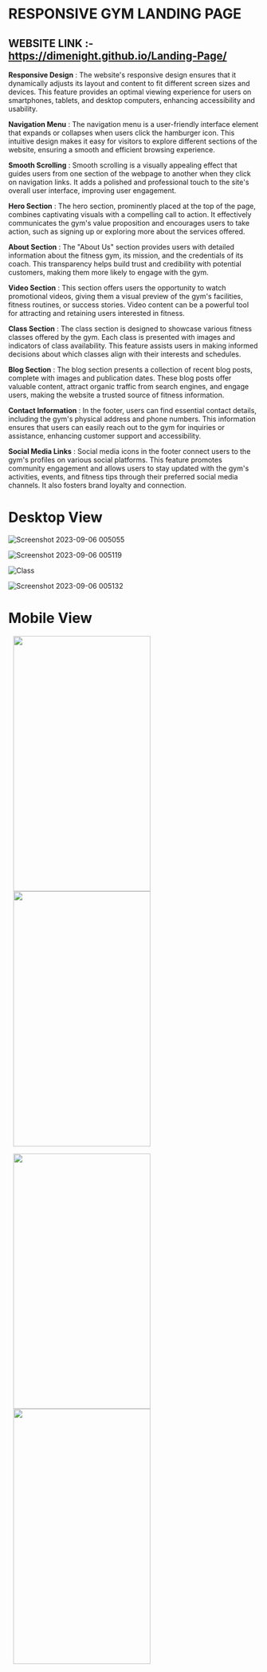 # RESPONSIVE GYM LANDING PAGE

## WEBSITE LINK :- https://dimenight.github.io/Landing-Page/

**Responsive Design** : The website's responsive design ensures that it dynamically adjusts its layout and content to fit different screen sizes and devices. This feature provides an optimal viewing experience for users on smartphones, tablets, and desktop computers, enhancing accessibility and usability.

****Navigation Menu**** : The navigation menu is a user-friendly interface element that expands or collapses when users click the hamburger icon. This intuitive design makes it easy for visitors to explore different sections of the website, ensuring a smooth and efficient browsing experience.

****Smooth Scrolling**** : Smooth scrolling is a visually appealing effect that guides users from one section of the webpage to another when they click on navigation links. It adds a polished and professional touch to the site's overall user interface, improving user engagement.

****Hero Section****  : The hero section, prominently placed at the top of the page, combines captivating visuals with a compelling call to action. It effectively communicates the gym's value proposition and encourages users to take action, such as signing up or exploring more about the services offered.

**About Section** : The "About Us" section provides users with detailed information about the fitness gym, its mission, and the credentials of its coach. This transparency helps build trust and credibility with potential customers, making them more likely to engage with the gym.

**Video Section** : This section offers users the opportunity to watch promotional videos, giving them a visual preview of the gym's facilities, fitness routines, or success stories. Video content can be a powerful tool for attracting and retaining users interested in fitness.

**Class Section** : The class section is designed to showcase various fitness classes offered by the gym. Each class is presented with images and indicators of class availability. This feature assists users in making informed decisions about which classes align with their interests and schedules.

**Blog Section** : The blog section presents a collection of recent blog posts, complete with images and publication dates. These blog posts offer valuable content, attract organic traffic from search engines, and engage users, making the website a trusted source of fitness information.

**Contact Information** : In the footer, users can find essential contact details, including the gym's physical address and phone numbers. This information ensures that users can easily reach out to the gym for inquiries or assistance, enhancing customer support and accessibility.

**Social Media Links** : Social media icons in the footer connect users to the gym's profiles on various social platforms. This feature promotes community engagement and allows users to stay updated with the gym's activities, events, and fitness tips through their preferred social media channels. It also fosters brand loyalty and connection.

# Desktop View

![Screenshot 2023-09-06 005055](https://github.com/DimeNight/Landing-Page/assets/122911130/c7ca27d3-2a44-409f-ae5b-c2fe2bbdc8ca)

![Screenshot 2023-09-06 005119](https://github.com/DimeNight/Landing-Page/assets/122911130/59f4018b-5ded-49c6-8f37-023395977534) 

![Class](https://github.com/DimeNight/Landing-Page/assets/122911130/4956e9af-c8e7-4545-ae8d-0e9ca6dd1964)


![Screenshot 2023-09-06 005132](https://github.com/DimeNight/Landing-Page/assets/122911130/9dc351cc-946e-4239-92f6-8758f17484d6)


# Mobile View

<p align="centre">
    <img width ="274.5" height="512" src="https://github.com/DimeNight/Landing-Page/assets/122911130/e920a9f6-a72f-49c4-af27-7656221af990" hspace="10" >
    <img width ="274.5" height="512" src="https://github.com/DimeNight/Landing-Page/assets/122911130/1a3c3a08-ea1b-4bbc-8d52-79c8301a4b54" hspace="10" >
</p>


<p>
    <img width ="274.5" height="512" src="https://github.com/DimeNight/Landing-Page/assets/122911130/81eb9125-33b3-4b89-806b-121c0a77198e" hspace="10" >
    <img width ="274.5" height="512" src="https://github.com/DimeNight/Landing-Page/assets/122911130/d655e9b7-5e5c-4f3d-a576-0e868de5345a" hspace="10" >
</p>





